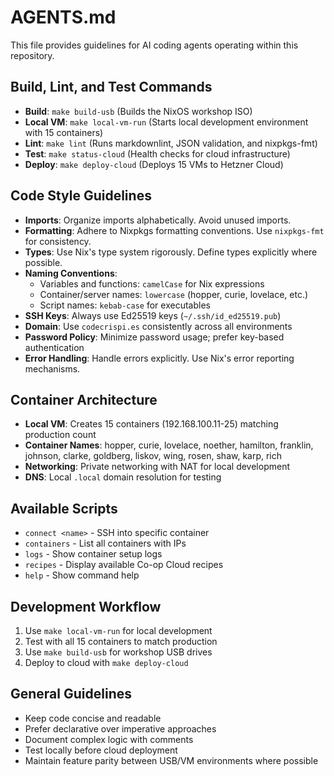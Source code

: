 # AGENTS.md

This file provides guidelines for AI coding agents operating within this repository.

## Build, Lint, and Test Commands

- **Build**: `make build-usb` (Builds the NixOS workshop ISO)
- **Local VM**: `make local-vm-run` (Starts local development environment with 15 containers)
- **Lint**: `make lint` (Runs markdownlint, JSON validation, and nixpkgs-fmt)
- **Test**: `make status-cloud` (Health checks for cloud infrastructure)
- **Deploy**: `make deploy-cloud` (Deploys 15 VMs to Hetzner Cloud)

## Code Style Guidelines

- **Imports**: Organize imports alphabetically. Avoid unused imports.
- **Formatting**: Adhere to Nixpkgs formatting conventions. Use `nixpkgs-fmt` for consistency.
- **Types**: Use Nix's type system rigorously. Define types explicitly where possible.
- **Naming Conventions**:
    - Variables and functions: `camelCase` for Nix expressions
    - Container/server names: `lowercase` (hopper, curie, lovelace, etc.)
    - Script names: `kebab-case` for executables
- **SSH Keys**: Always use Ed25519 keys (`~/.ssh/id_ed25519.pub`)
- **Domain**: Use `codecrispi.es` consistently across all environments
- **Password Policy**: Minimize password usage; prefer key-based authentication
- **Error Handling**: Handle errors explicitly. Use Nix's error reporting mechanisms.

## Container Architecture

- **Local VM**: Creates 15 containers (192.168.100.11-25) matching production count
- **Container Names**: hopper, curie, lovelace, noether, hamilton, franklin, johnson, clarke, goldberg, liskov, wing, rosen, shaw, karp, rich
- **Networking**: Private networking with NAT for local development
- **DNS**: Local `.local` domain resolution for testing

## Available Scripts

- `connect <name>` - SSH into specific container
- `containers` - List all containers with IPs  
- `logs` - Show container setup logs
- `recipes` - Display available Co-op Cloud recipes
- `help` - Show command help

## Development Workflow

1. Use `make local-vm-run` for local development
2. Test with all 15 containers to match production
3. Use `make build-usb` for workshop USB drives
4. Deploy to cloud with `make deploy-cloud`

## General Guidelines

- Keep code concise and readable
- Prefer declarative over imperative approaches  
- Document complex logic with comments
- Test locally before cloud deployment
- Maintain feature parity between USB/VM environments where possible

